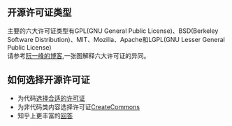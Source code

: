 ## 开源许可证类型
主要的六大许可证类型有GPL(GNU General Public License)、BSD(Berkeley Software Distribution)、MIT、Mozilla、Apache和LGPL(GNU Lesser General Public License)  
请参考[阮一峰的博客](http://www.ruanyifeng.com/blog/2011/05/how_to_choose_free_software_licenses.html),一张图解释六大许可证的异同。

## 如何选择开源许可证
* 为代码[选择合适的许可证](https://choosealicense.com/)
* 为非代码类内容选择许可证[CreateCommons](https://creativecommons.org/choose/)
* 知乎上更丰富的[回答](https://www.zhihu.com/question/28292322)
